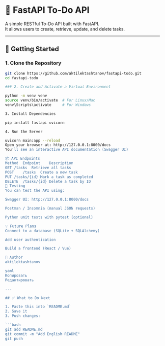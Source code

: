 # 📝 FastAPI To-Do API

A simple RESTful To-Do API built with FastAPI.  
It allows users to create, retrieve, update, and delete tasks.

---

## 🚀 Getting Started

### 1. Clone the Repository

```bash
git clone https://github.com/aktilektashtanov/fastapi-todo.git
cd fastapi-todo

### 2. Create and Activate a Virtual Environment

python -m venv venv
source venv/bin/activate  # For Linux/Mac
venv\Scripts\activate     # For Windows

3. Install Dependencies

pip install fastapi uvicorn

4. Run the Server

uvicorn main:app --reload
Open your browser at: http://127.0.0.1:8000/docs
You'll see an interactive API documentation (Swagger UI)

📦 API Endpoints
Method	Endpoint	Description
GET	/tasks	Retrieve all tasks
POST	/tasks	Create a new task
PUT	/tasks/{id}	Mark a task as completed
DELETE	/tasks/{id}	Delete a task by ID
🧪 Testing
You can test the API using:

Swagger UI: http://127.0.0.1:8000/docs

Postman / Insomnia (manual JSON requests)

Python unit tests with pytest (optional)

💡 Future Plans
Connect to a database (SQLite + SQLAlchemy)

Add user authentication

Build a frontend (React / Vue)

👤 Author
aktilektashtanov

yaml
Копировать
Редактировать

---

## ✅ What to Do Next

1. Paste this into `README.md`
2. Save it
3. Push changes:

```bash
git add README.md
git commit -m "Add English README"
git push